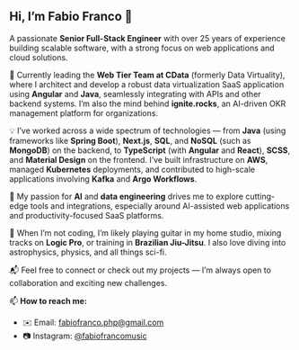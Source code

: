 ## Hi, I’m Fabio Franco 👋

A passionate **Senior Full-Stack Engineer** with over 25 years of experience building scalable software, with a strong focus on web applications and cloud solutions.

🚀 Currently leading the **Web Tier Team at CData** (formerly Data Virtuality), where I architect and develop a robust data virtualization SaaS application using **Angular** and **Java**, seamlessly integrating with APIs and other backend systems. I’m also the mind behind **ignite.rocks**, an AI-driven OKR management platform for organizations.

💡 I’ve worked across a wide spectrum of technologies — from **Java** (using frameworks like **Spring Boot**), **Next.js**, **SQL**, and **NoSQL** (such as **MongoDB**) on the backend, to **TypeScript** (with **Angular** and **React**), **SCSS**, and **Material Design** on the frontend. I’ve built infrastructure on **AWS**, managed **Kubernetes** deployments, and contributed to high-scale applications involving **Kafka** and **Argo Workflows**.

🧠 My passion for **AI** and **data engineering** drives me to explore cutting-edge tools and integrations, especially around AI-assisted web applications and productivity-focused SaaS platforms.

🎸 When I’m not coding, I’m likely playing guitar in my home studio, mixing tracks on **Logic Pro**, or training in **Brazilian Jiu-Jitsu**. I also love diving into astrophysics, physics, and all things sci-fi.

📬 Feel free to connect or check out my projects — I’m always open to collaboration and exciting new challenges.

📫 **How to reach me:**
- ✉️ Email: fabiofranco.php@gmail.com
- 📷 Instagram: [@fabiofrancomusic](https://instagram.com/fabiofrancomusic)

<!--
**fabiofranco85/fabiofranco85** is a ✨ _special_ ✨ repository because its `README.md` (this file) appears on your GitHub profile.

Here are some ideas to get you started:

- 🔭 I’m currently working on ...
- 🌱 I’m currently learning ...
- 👯 I’m looking to collaborate on ...
- 🤔 I’m looking for help with ...
- 💬 Ask me about ...
- 📫 How to reach me: ...
- 😄 Pronouns: ...
- ⚡ Fun fact: ...
-->

